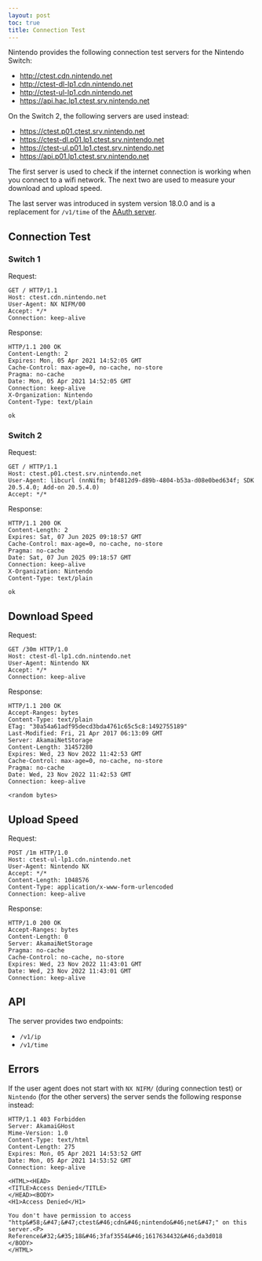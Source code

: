 ```yaml
---
layout: post
toc: true
title: Connection Test
---
```


Nintendo provides the following connection test servers for the Nintendo Switch:
* http://ctest.cdn.nintendo.net
* http://ctest-dl-lp1.cdn.nintendo.net
* http://ctest-ul-lp1.cdn.nintendo.net
* https://api.hac.lp1.ctest.srv.nintendo.net

On the Switch 2, the following servers are used instead:
* https://ctest.p01.ctest.srv.nintendo.net
* https://ctest-dl.p01.lp1.ctest.srv.nintendo.net
* https://ctest-ul.p01.lp1.ctest.srv.nintendo.net
* https://api.p01.lp1.ctest.srv.nintendo.net

The first server is used to check if the internet connection is working when you connect to a wifi network. The next two are used to measure your download and upload speed.

The last server was introduced in system version 18.0.0 and is a replacement for `/v1/time` of the [AAuth server](/docs/switch/aauth).

## Connection Test
### Switch 1
Request:

```
GET / HTTP/1.1
Host: ctest.cdn.nintendo.net
User-Agent: NX NIFM/00
Accept: */*
Connection: keep-alive
```

Response:

```
HTTP/1.1 200 OK
Content-Length: 2
Expires: Mon, 05 Apr 2021 14:52:05 GMT
Cache-Control: max-age=0, no-cache, no-store
Pragma: no-cache
Date: Mon, 05 Apr 2021 14:52:05 GMT
Connection: keep-alive
X-Organization: Nintendo
Content-Type: text/plain

ok
```

### Switch 2
Request:
```
GET / HTTP/1.1
Host: ctest.p01.ctest.srv.nintendo.net
User-Agent: libcurl (nnNifm; bf4812d9-d89b-4804-b53a-d08e0bed634f; SDK 20.5.4.0; Add-on 20.5.4.0)
Accept: */*
```

Response:

```
HTTP/1.1 200 OK
Content-Length: 2
Expires: Sat, 07 Jun 2025 09:18:57 GMT
Cache-Control: max-age=0, no-cache, no-store
Pragma: no-cache
Date: Sat, 07 Jun 2025 09:18:57 GMT
Connection: keep-alive
X-Organization: Nintendo
Content-Type: text/plain

ok
```

## Download Speed
Request:

```
GET /30m HTTP/1.0
Host: ctest-dl-lp1.cdn.nintendo.net
User-Agent: Nintendo NX
Accept: */*
Connection: keep-alive
```

Response:

```
HTTP/1.1 200 OK
Accept-Ranges: bytes
Content-Type: text/plain
ETag: "30a54a61adf95decd3bda4761c65c5c8:1492755189"
Last-Modified: Fri, 21 Apr 2017 06:13:09 GMT
Server: AkamaiNetStorage
Content-Length: 31457280
Expires: Wed, 23 Nov 2022 11:42:53 GMT
Cache-Control: max-age=0, no-cache, no-store
Pragma: no-cache
Date: Wed, 23 Nov 2022 11:42:53 GMT
Connection: keep-alive

<random bytes>
```

## Upload Speed
Request:

```
POST /1m HTTP/1.0
Host: ctest-ul-lp1.cdn.nintendo.net
User-Agent: Nintendo NX
Accept: */*
Content-Length: 1048576
Content-Type: application/x-www-form-urlencoded
Connection: keep-alive
```

Response:

```
HTTP/1.0 200 OK
Accept-Ranges: bytes
Content-Length: 0
Server: AkamaiNetStorage
Pragma: no-cache
Cache-Control: no-cache, no-store
Expires: Wed, 23 Nov 2022 11:43:01 GMT
Date: Wed, 23 Nov 2022 11:43:01 GMT
Connection: keep-alive
```

## API
The server provides two endpoints:
* `/v1/ip`
* `/v1/time`

## Errors
If the user agent does not start with `NX NIFM/` (during connection test) or `Nintendo` (for the other servers) the server sends the following response instead:

```
HTTP/1.1 403 Forbidden
Server: AkamaiGHost
Mime-Version: 1.0
Content-Type: text/html
Content-Length: 275
Expires: Mon, 05 Apr 2021 14:53:52 GMT
Date: Mon, 05 Apr 2021 14:53:52 GMT
Connection: keep-alive

<HTML><HEAD>
<TITLE>Access Denied</TITLE>
</HEAD><BODY>
<H1>Access Denied</H1>
 
You don't have permission to access "http&#58;&#47;&#47;ctest&#46;cdn&#46;nintendo&#46;net&#47;" on this server.<P>
Reference&#32;&#35;18&#46;3faf3554&#46;1617634432&#46;da3d018
</BODY>
</HTML>
```
